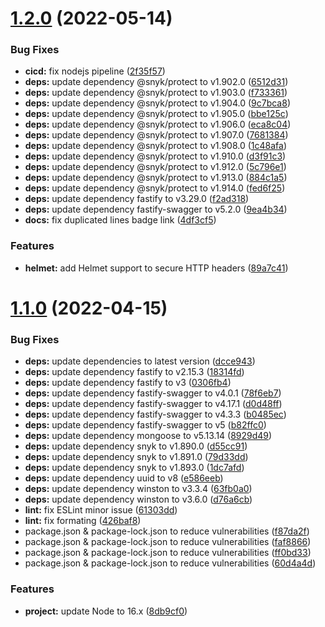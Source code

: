# [1.2.0](https://github.com/timoa/nodejs-encryption-api-example/compare/v1.1.0...v1.2.0) (2022-05-14)


### Bug Fixes

* **cicd:** fix nodejs pipeline ([2f35f57](https://github.com/timoa/nodejs-encryption-api-example/commit/2f35f571b2031eb98ed8ef881aff2a931112f921))
* **deps:** update dependency @snyk/protect to v1.902.0 ([6512d31](https://github.com/timoa/nodejs-encryption-api-example/commit/6512d3110dac34b19378771332bbd3f65a76ad21))
* **deps:** update dependency @snyk/protect to v1.903.0 ([f733361](https://github.com/timoa/nodejs-encryption-api-example/commit/f733361e61a68bb3927ba227491f7a3fae456961))
* **deps:** update dependency @snyk/protect to v1.904.0 ([9c7bca8](https://github.com/timoa/nodejs-encryption-api-example/commit/9c7bca8b1f728f63374d69b2419ae9b6e2dab01c))
* **deps:** update dependency @snyk/protect to v1.905.0 ([bbe125c](https://github.com/timoa/nodejs-encryption-api-example/commit/bbe125c7fe07ed42525789462ad637a364eb83a3))
* **deps:** update dependency @snyk/protect to v1.906.0 ([eca8c04](https://github.com/timoa/nodejs-encryption-api-example/commit/eca8c04ecb1cf30ddead94e5fa5999118820a44e))
* **deps:** update dependency @snyk/protect to v1.907.0 ([7681384](https://github.com/timoa/nodejs-encryption-api-example/commit/7681384bd4708a9966d974ede5aa5b8d2f589b2e))
* **deps:** update dependency @snyk/protect to v1.908.0 ([1c48afa](https://github.com/timoa/nodejs-encryption-api-example/commit/1c48afa2a587fbefa4075a0f9932eaf974d3dc81))
* **deps:** update dependency @snyk/protect to v1.910.0 ([d3f91c3](https://github.com/timoa/nodejs-encryption-api-example/commit/d3f91c392416d4fe5ef2ba673181b102bbac1615))
* **deps:** update dependency @snyk/protect to v1.912.0 ([5c796e1](https://github.com/timoa/nodejs-encryption-api-example/commit/5c796e177038bd5682269642435d98e1b21ca1b2))
* **deps:** update dependency @snyk/protect to v1.913.0 ([884c1a5](https://github.com/timoa/nodejs-encryption-api-example/commit/884c1a599ce473f381076ab98fb8c9e78f2ca39a))
* **deps:** update dependency @snyk/protect to v1.914.0 ([fed6f25](https://github.com/timoa/nodejs-encryption-api-example/commit/fed6f25defa85af2d9ae6a3271d610c40a12d9e6))
* **deps:** update dependency fastify to v3.29.0 ([f2ad318](https://github.com/timoa/nodejs-encryption-api-example/commit/f2ad318a20248abdb0592e096f3e516ead3d6a0d))
* **deps:** update dependency fastify-swagger to v5.2.0 ([9ea4b34](https://github.com/timoa/nodejs-encryption-api-example/commit/9ea4b34c0fe5ff05d850c3d4ab9868484d796156))
* **docs:** fix duplicated lines badge link ([4df3cf5](https://github.com/timoa/nodejs-encryption-api-example/commit/4df3cf5ee7413d6e088e257a2237c4635b613aa3))


### Features

* **helmet:** add Helmet support to secure HTTP headers ([89a7c41](https://github.com/timoa/nodejs-encryption-api-example/commit/89a7c411c63599b353990b9c09b2afb5086357f6))

# [1.1.0](https://github.com/timoa/nodejs-encryption-api-example/compare/v1.0.0...v1.1.0) (2022-04-15)


### Bug Fixes

* **deps:** update dependencies to latest version ([dcce943](https://github.com/timoa/nodejs-encryption-api-example/commit/dcce94305abb8ab732bb5f44f81b1e9557d7d53a))
* **deps:** update dependency fastify to v2.15.3 ([18314fd](https://github.com/timoa/nodejs-encryption-api-example/commit/18314fd4cbc5cf9162a3f1c27e012f3c7427afb6))
* **deps:** update dependency fastify to v3 ([0306fb4](https://github.com/timoa/nodejs-encryption-api-example/commit/0306fb4049cffbc012bb90113275010101d0de19))
* **deps:** update dependency fastify-swagger to v4.0.1 ([78f6eb7](https://github.com/timoa/nodejs-encryption-api-example/commit/78f6eb7e46ee228bb7abfacf1bed8334cdb4fb98))
* **deps:** update dependency fastify-swagger to v4.17.1 ([d0d48ff](https://github.com/timoa/nodejs-encryption-api-example/commit/d0d48fffe2cb810e3bee25ea24ccb744bd21d31c))
* **deps:** update dependency fastify-swagger to v4.3.3 ([b0485ec](https://github.com/timoa/nodejs-encryption-api-example/commit/b0485ec59e8349285c01a2eff967fb92eabf511c))
* **deps:** update dependency fastify-swagger to v5 ([b82ffc0](https://github.com/timoa/nodejs-encryption-api-example/commit/b82ffc047c380ab30b5895712641e8b438e6851b))
* **deps:** update dependency mongoose to v5.13.14 ([8929d49](https://github.com/timoa/nodejs-encryption-api-example/commit/8929d49c7590ac8cd351e36e09dc02276886f54a))
* **deps:** update dependency snyk to v1.890.0 ([d55cc91](https://github.com/timoa/nodejs-encryption-api-example/commit/d55cc916a636065fc16d185f48953c5c729187ba))
* **deps:** update dependency snyk to v1.891.0 ([79d33dd](https://github.com/timoa/nodejs-encryption-api-example/commit/79d33ddd0a593ebbed5aaba2bdedfad972d4ea7b))
* **deps:** update dependency snyk to v1.893.0 ([1dc7afd](https://github.com/timoa/nodejs-encryption-api-example/commit/1dc7afdc4da6c26f9e7159a35fa019ea1ed5ebe2))
* **deps:** update dependency uuid to v8 ([e586eeb](https://github.com/timoa/nodejs-encryption-api-example/commit/e586eeb65dd7537e8b1abffcd031eacdafcf51a1))
* **deps:** update dependency winston to v3.3.4 ([63fb0a0](https://github.com/timoa/nodejs-encryption-api-example/commit/63fb0a091918f329aba3806dcc7899e13554a0e3))
* **deps:** update dependency winston to v3.6.0 ([d76a6cb](https://github.com/timoa/nodejs-encryption-api-example/commit/d76a6cbb0348c9d30e4eaed601b62a214cbb91d1))
* **lint:** fix ESLint minor issue ([61303dd](https://github.com/timoa/nodejs-encryption-api-example/commit/61303dd1ff00b4b9119526a605b0a8860b16e22b))
* **lint:** fix formating ([426baf8](https://github.com/timoa/nodejs-encryption-api-example/commit/426baf835534df5b9d8cff7d8aa6c44a6ed9f92d))
* package.json & package-lock.json to reduce vulnerabilities ([f87da2f](https://github.com/timoa/nodejs-encryption-api-example/commit/f87da2f39f5c49c8970281772a8fcb521eb503bd))
* package.json & package-lock.json to reduce vulnerabilities ([faf8866](https://github.com/timoa/nodejs-encryption-api-example/commit/faf8866a3366fc78496b0bddf06d5322aa405127))
* package.json & package-lock.json to reduce vulnerabilities ([ff0bd33](https://github.com/timoa/nodejs-encryption-api-example/commit/ff0bd336d8417887e9babef801de1a9bc46fcb14))
* package.json & package-lock.json to reduce vulnerabilities ([60d4a4d](https://github.com/timoa/nodejs-encryption-api-example/commit/60d4a4d8e57215bb9b1c7307d09b4a14bb2cd01a))


### Features

* **project:** update Node to 16.x ([8db9cf0](https://github.com/timoa/nodejs-encryption-api-example/commit/8db9cf0b01c545c0d16547be539f321682e930f2))
